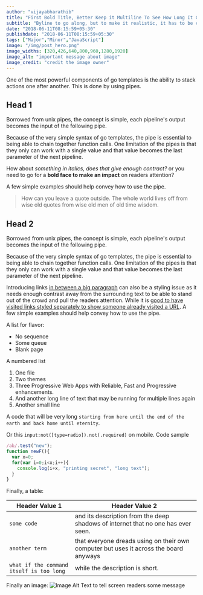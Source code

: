```yaml
---
author: "vijayabharathib"
title: "First Bold Title, Better Keep it Multiline To See How Long It Can Handle"
subtitle: "Byline to go along, but to make it realistic, it has to be close to 200 characters so that it fills up the space given by framework and still works well within the UI"
date: "2018-06-11T08:15:59+05:30"
publishdate: "2018-06-11T08:15:59+05:30"
tags: ["Major","Minor","JavaScript"]
image: "/img/post_hero.png"
image_widths: [320,426,640,800,960,1280,1920]
image_alt: "important message about image"
image_credit: "credit the image owner"
---
```



One of the most powerful components of go templates is the ability to stack actions one after another. This is done by using pipes. 


## Head 1
Borrowed from unix pipes, the concept is simple, each pipeline's output becomes the input of the following pipe.

Because of the very simple syntax of go templates, the pipe is essential to being able to chain together function calls. One limitation of the pipes is that they only can work with a single value and that value becomes the last parameter of the next pipeline.

How about *something in italics, does that give enough contract?* or you need to go for a **bold face to make an impact** on readers attention? 

A few simple examples should help convey how to use the pipe.

>How can you leave a quote outside. The whole world lives off from wise old quotes from wise old men of old time wisdom.

## Head 2
Borrowed from unix pipes, the concept is simple, each pipeline's output becomes the input of the following pipe.

Because of the very simple syntax of go templates, the pipe is essential to being able to chain together function calls. One limitation of the pipes is that they only can work with a single value and that value becomes the last parameter of the next pipeline.

Introducing links [in between a big paragraph](/may/ "Added title for interesting leads") can also be a styling issue as it needs enough contrast away from the surrounding text to be able to stand out of the crowd and pull the readers attention. While it is [good to have visited links styled separately to show someone already visited a URL](/may "not mandatory though"). 
A few simple examples should help convey how to use the pipe.

A list for flavor:

* No sequence 
* Some queue
* Blank page

A numbered list

1. One file
2. Two themes
3. Three Progressive Web Apps with Reliable, Fast and Progressive enhancements.
4. And another long line of text that may be running for multiple lines again
5. Another small line

A code that will be very long `starting from here until the end of the earth and back home until eternity`. 

Or this `input:not([type=radio]).not(.required)` on mobile.
Code sample
```js
/ab/.test("new");
function newF(){
  var x=0;
  for(var i=0;i<x;i++){
    console.log(i+x, "printing secret", "long text");
  }
}
```

Finally, a table:

Header Value 1 | Header Value 2
-----|-----
`some code` | and its description from the deep shadows of internet that no one has ever seen.
`another term` | that everyone dreads using on their own computer but uses it across the board anyways
`what if the command itself is too long` | while the description is short.

Finally an image:
![Image Alt Text to tell screen readers some message]( /img/post_hero.png)
